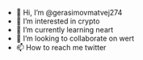 - 👋 Hi, I’m @gerasimovmatvej274
- 👀 I’m interested in crypto
- 🌱 I’m currently learning neart
- 💞️ I’m looking to collaborate on wert
- 📫 How to reach me twitter

<!---
gerasimovmatvej274/gerasimovmatvej274 is a ✨ special ✨ repository because its `README.md` (this file) appears on your GitHub profile.
You can click the Preview link to take a look at your changes.
--->
